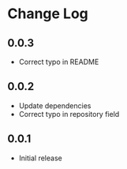 # Change Log
## 0.0.3
- Correct typo in README
## 0.0.2
- Update dependencies
- Correct typo in repository field

## 0.0.1
- Initial release